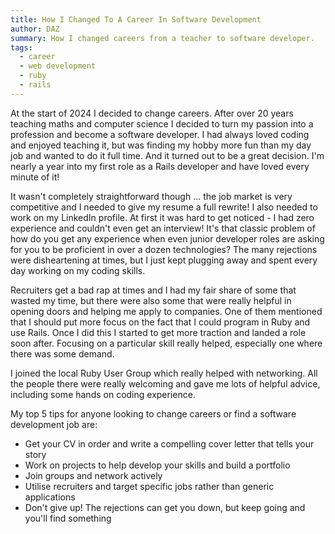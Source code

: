 ```yaml
---
title: How I Changed To A Career In Software Development
author: DAZ
summary: How I changed careers from a teacher to software developer.
tags:
  - career
  - web development
  - ruby
  - rails
---
```


At the start of 2024 I decided to change careers. After over 20 years teaching maths and computer science I decided to turn my passion into a profession and become a software developer. I had always loved coding and enjoyed teaching it, but was finding my hobby more fun than my day job and wanted to do it full time. And it turned out to be a great decision. I'm nearly a year into my first role as a Rails developer and have loved every minute of it!

It wasn't completely straightforward though ... the job market is very competitive and I needed to give my resume a full rewrite! I also needed to work on my LinkedIn profile. At first it was hard to get noticed - I had zero experience and couldn't even get an interview! It's that classic problem of how do you get any experience when even junior developer roles are asking for you to be proficient in over a dozen technologies? The many rejections were disheartening at times, but I just kept plugging away and spent every day working on my coding skills.

Recruiters get a bad rap at times and I had my fair share of some that wasted my time, but there were also some that were really helpful in opening doors and helping me apply to companies. One of them mentioned that I should put more focus on the fact that I could program in Ruby and use Rails. Once I did this I started to get more traction and landed a role soon after. Focusing on a particular skill really helped, especially one where there was some demand.

I joined the local Ruby User Group which really helped with networking. All the people there were really welcoming and gave me lots of helpful advice, including some hands on coding experience.

My top 5 tips for anyone looking to change careers or find a software development job are:

* Get your CV in order and write a compelling cover letter that tells your story
* Work on projects to help develop your skills and build a portfolio
* Join groups and network actively
* Utilise recruiters and target specific jobs rather than generic applications
* Don't give up! The rejections can get you down, but keep going and you'll find something


